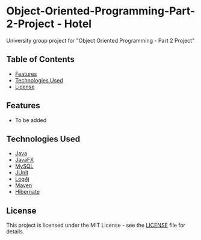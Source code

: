 # Object-Oriented-Programming-Part-2-Project - Hotel
University group project for "Object Oriented Programming - Part 2 Project"

## Table of Contents

- [Features](#features)
- [Technologies Used](#technologies-used)
- [License](#license)

## Features

- To be added

## Technologies Used

- [Java](https://www.oracle.com/java/)
- [JavaFX](https://openjfx.io/)
- [MySQL](https://www.mysql.com/)
- [JUnit](https://junit.org/junit5/)
- [Log4j](https://logging.apache.org/log4j/2.x/)
- [Maven](https://maven.apache.org/)
- [Hibernate](https://hibernate.org/orm/)

## License

This project is licensed under the MIT License - see the [LICENSE](LICENSE) file for details.
